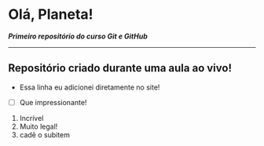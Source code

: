 # Olá, Planeta!
*__Primeiro repositório do curso Git e GitHub__*

---

## Repositório criado durante uma aula ao vivo!

* Essa linha eu adicionei diretamente no site! 
- [ ] Que impressionante!
1. Incrível
2. Muito legal!
  3. cadê o subitem





